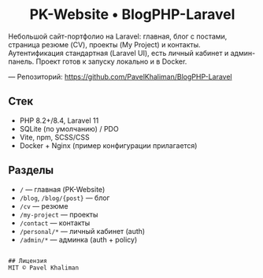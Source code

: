 <h1 align="center">PK-Website • BlogPHP-Laravel</h1>

Небольшой сайт-портфолио на Laravel: главная, блог с постами, страница резюме (CV), проекты (My Project) и контакты. Аутентификация стандартная (Laravel UI), есть личный кабинет и админ-панель. Проект готов к запуску локально и в Docker.

— Репозиторий: https://github.com/PavelKhaliman/BlogPHP-Laravel

## Стек
- PHP 8.2+/8.4, Laravel 11
- SQLite (по умолчанию) / PDO
- Vite, npm, SCSS/CSS
- Docker + Nginx (пример конфигурации прилагается)

## Разделы
- `/` — главная (PK-Website)
- `/blog`, `/blog/{post}` — блог
- `/cv` — резюме
- `/my-project` — проекты
- `/contact` — контакты
- `/personal/*` — личный кабинет (auth)
- `/admin/*` — админка (auth + policy)


```

## Лицензия
MIT © Pavel Khaliman
